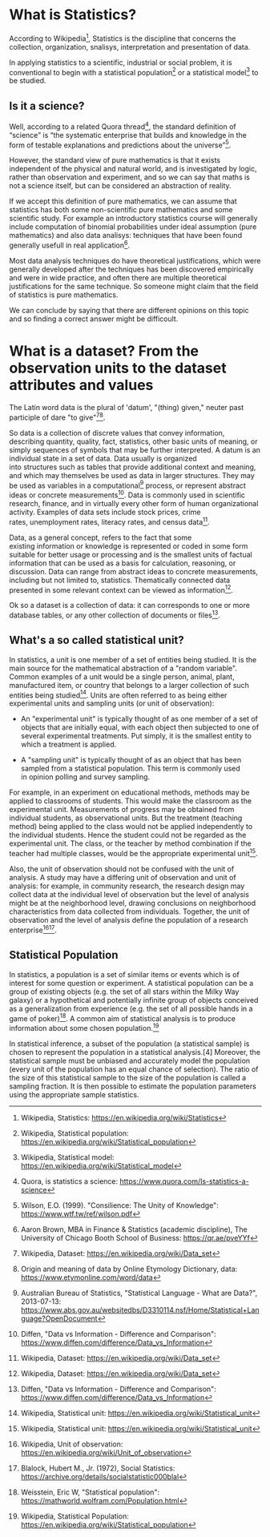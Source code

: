 # What is Statistics?
According to Wikipedia[^1], Statistics is the discipline that concerns the collection, organization, snalisys, interpretation and presentation of data.

In applying statistics to a scientific, industrial or social problem, it is conventional to begin with a statistical population[^2] or a statistical model[^3] to be studied. 

## Is it a science? 
Well, according to a related Quora thread[^4], the standard definition of “science” is “the systematic enterprise that builds and knowledge in the form of testable explanations and predictions about the universe”[^5].

However, the standard view of pure mathematics is that it exists independent of the physical and natural world, and is investigated by logic, rather than observation and experiment, and so we can say that maths is not a science itself, but can be considered an abstraction of reality. 

If we accept this definition of pure mathematics, we can assume that statistics has both some non-scientific pure mathematics and some scientific study. 
For example an introductory statistics course will generally include computation of binomial probabilities under ideal assumption (pure mathematics) and also data analisys: techniques that have been found generally usefull in real application[^6]. 

Most data analysis techniques do have theoretical justifications, which were generally developed after the techniques has been discovered empirically and were in wide practice, and often there are multiple theoretical justifications for the same technique. So someone might claim that the field of statistics is pure mathematics. 

We can conclude by saying that there are different opinions on this topic and so finding a correct answer might be difficoult.

[^1]: Wikipedia, Statistics: https://en.wikipedia.org/wiki/Statistics
[^2]: Wikipedia, Statistical population: https://en.wikipedia.org/wiki/Statistical_population
[^3]: Wikipedia, Statistical model: https://en.wikipedia.org/wiki/Statistical_model
[^4]: Quora, is statistics a science: https://www.quora.com/Is-statistics-a-science
[^5]: Wilson, E.O. (1999). "Consilience: The Unity of Knowledge": https://www.wtf.tw/ref/wilson.pdf
[^6]: Aaron Brown, MBA in Finance & Statistics (academic discipline), The University of Chicago Booth School of Business: https://qr.ae/pveYYf


# What is a dataset? From the observation units to the dataset attributes and values

The Latin word data is the plural of 'datum', "(thing) given," neuter past participle of dare "to give"[^7][^8].

So data is a collection of discrete values that convey information, describing quantity, quality, fact, statistics, other basic units of meaning, or simply sequences of symbols that may be further interpreted. A datum is an individual state in a set of data. Data usually is organized into structures such as tables that provide additional context and meaning, and which may themselves be used as data in larger structures. They may be used as variables in a computational[^9] process, or represent abstract ideas or concrete measurements[^10]. Data is commonly used in scientific research, finance, and in virtually every other form of human organizational activity. Examples of data sets include stock prices, crime rates, unemployment rates, literacy rates, and census data[^7].

Data, as a general concept, refers to the fact that some existing information or knowledge is represented or coded in some form suitable for better usage or processing and is the smallest units of factual information that can be used as a basis for calculation, reasoning, or discussion. Data can range from abstract ideas to concrete measurements, including but not limited to, statistics. Thematically connected data presented in some relevant context can be viewed as information[^7]. 

Ok so a dataset is a collection of data: it can corresponds to one or more database tables, or any other collection of documents or files[^10].

[^7]: Wikipedia, Dataset: https://en.wikipedia.org/wiki/Data_set
[^8]: Origin and meaning of data by Online Etymology Dictionary, data: https://www.etymonline.com/word/data
[^9]: Australian Bureau of Statistics, "Statistical Language - What are Data?", 2013-07-13: https://www.abs.gov.au/websitedbs/D3310114.nsf/Home/Statistical+Language?OpenDocument
[^10]: Diffen, "Data vs Information - Difference and Comparison": https://www.diffen.com/difference/Data_vs_Information
[^11]: Snijders, C.; Matzat, U.; Reips, U.-D. (2012). "'Big Data': Big gaps of knowledge in the field of Internet". International Journal of Internet Science: https://www.ijis.net/ijis7_1/ijis7_1_editorial.pdf

## What's a so called statistical unit?

In statistics, a unit is one member of a set of entities being studied. It is the main source for the mathematical abstraction of a "random variable". Common examples of a unit would be a single person, animal, plant, manufactured item, or country that belongs to a larger collection of such entities being studied[^12]. 
Units are often referred to as being either experimental units and sampling units (or unit of observation):

- An "experimental unit" is typically thought of as one member of a set of objects that are initially equal, with each object then subjected to one of several experimental treatments. Put simply, it is the smallest entity to which a treatment is applied.

- A "sampling unit" is typically thought of as an object that has been sampled from a statistical population. This term is commonly used in opinion polling and survey sampling.

For example, in an experiment on educational methods, methods may be applied to classrooms of students. This would make the classroom as the experimental unit. Measurements of progress may be obtained from individual students, as observational units. But the treatment (teaching method) being applied to the class would not be applied independently to the individual students. Hence the student could not be regarded as the experimental unit. The class, or the teacher by method combination if the teacher had multiple classes, would be the appropriate experimental unit[^12].

Also, the unit of observation should not be confused with the unit of analysis. A study may have a differing unit of observation and unit of analysis: for example, in community research, the research design may collect data at the individual level of observation but the level of analysis might be at the neighborhood level, drawing conclusions on neighborhood characteristics from data collected from individuals. Together, the unit of observation and the level of analysis define the population of a research enterprise[^13][^14].

[^12]: Wikipedia, Statistical unit: https://en.wikipedia.org/wiki/Statistical_unit
[^13]: Wikipedia, Unit of observation: https://en.wikipedia.org/wiki/Unit_of_observation
[^14]: Blalock, Hubert M., Jr. (1972), Social Statistics: https://archive.org/details/socialstatistic000blal

## Statistical Population

In statistics, a population is a set of similar items or events which is of interest for some question or experiment. A statistical population can be a group of existing objects (e.g. the set of all stars within the Milky Way galaxy) or a hypothetical and potentially infinite group of objects conceived as a generalization from experience (e.g. the set of all possible hands in a game of poker)[^15]. A common aim of statistical analysis is to produce information about some chosen population.[^16]

In statistical inference, a subset of the population (a statistical sample) is chosen to represent the population in a statistical analysis.[4] Moreover, the statistical sample must be unbiased and accurately model the population (every unit of the population has an equal chance of selection). The ratio of the size of this statistical sample to the size of the population is called a sampling fraction. It is then possible to estimate the population parameters using the appropriate sample statistics.

[^15]: Weisstein, Eric W, "Statistical population": https://mathworld.wolfram.com/Population.html
[^16]: Wikipedia, Statistical Population: https://en.wikipedia.org/wiki/Statistical_population
[^17]:
[^18]:
